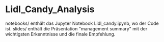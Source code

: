 # Lidl_Candy_Analysis
notebooks/ enthält das Jupyter Notebook Lidl_candy.ipynb, wo der Code ist.
slides/ enthält die Präsentation "management summary" mit der wichtigsten Erkenntnisse und die finale Empfehlung.

